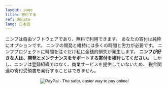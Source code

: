 ```yaml
---
layout: page
title: 寄付する
ref: donate
lang: 日本語
---
```


ニンフは自由ソフトウェアであり、無料で利用できます。 あなたの寄付は純粋にオプションです。
ニンフの開発と維持には多くの時間と労力が必要です。
ニンフプロジェクトに時間を注ぐだけ私に金銭的損失が発生します。
**ニンフが好きな人は、開発とメンテナンスをサポートする寄付を検討してください。**
しかし、ニンフは登録組織ではなく、商業サービスを提供していないため、
税金関連の寄付受領書を発行することはできません。

<center>
<form action="https://www.paypal.com/cgi-bin/webscr" method="post" target="_top">
<input type="hidden" name="cmd" value="_donations">
<input type="hidden" name="business" value="cogniti@gmail.com">
<input type="hidden" name="lc" value="KR">
<input type="hidden" name="item_name" value="Donation to Nimf">
<input type="hidden" name="no_note" value="1">
<input type="hidden" name="no_shipping" value="1">
<input type="hidden" name="currency_code" value="USD">
<input type="hidden" name="bn" value="PP-DonationsBF:btn_donateCC_LG.gif:NonHosted">
<input type="image" src="https://www.paypalobjects.com/en_US/i/btn/btn_donateCC_LG.gif" border="0" name="submit" alt="PayPal - The safer, easier way to pay online!">
<img alt="" border="0" src="https://www.paypalobjects.com/en_US/i/scr/pixel.gif" width="1" height="1">
</form>
</center>

